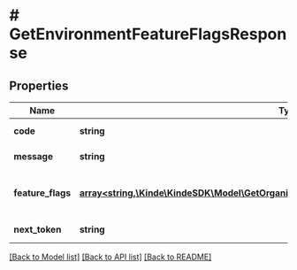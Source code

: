 # # GetEnvironmentFeatureFlagsResponse

## Properties

Name | Type | Description | Notes
------------ | ------------- | ------------- | -------------
**code** | **string** | Response code. | [optional]
**message** | **string** | Response message. | [optional]
**feature_flags** | [**array<string,\Kinde\KindeSDK\Model\GetOrganizationFeatureFlagsResponseFeatureFlagsValue>**](GetOrganizationFeatureFlagsResponseFeatureFlagsValue.md) | The environment&#39;s feature flag settings. | [optional]
**next_token** | **string** | Pagination token. | [optional]

[[Back to Model list]](../../README.md#models) [[Back to API list]](../../README.md#endpoints) [[Back to README]](../../README.md)
